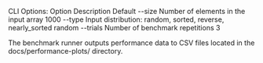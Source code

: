 CLI Options:
Option	Description	Default
--size	Number of elements in the input array	1000
--type	Input distribution: random, sorted, reverse, nearly_sorted	random
--trials	Number of benchmark repetitions	3

The benchmark runner outputs performance data to CSV files located in the docs/performance-plots/ directory.
